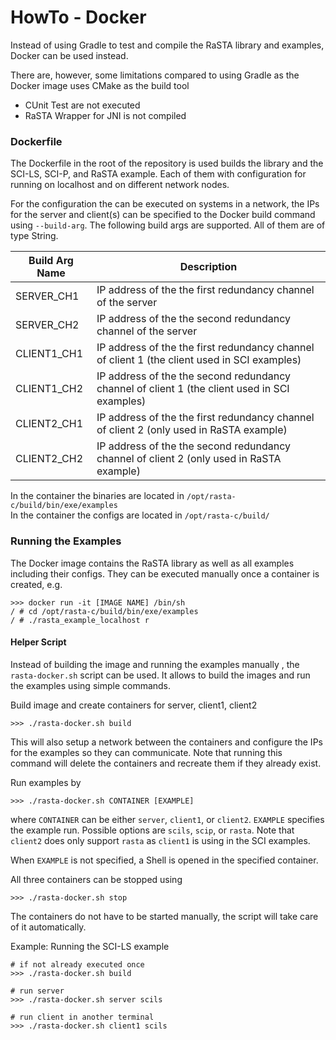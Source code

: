 # HowTo - Docker
Instead of using Gradle to test and compile the RaSTA library and examples, Docker can be used instead.

There are, however, some limitations compared to using Gradle as the Docker image uses CMake as the build tool
- CUnit Test are not executed
- RaSTA Wrapper for JNI is not compiled

### Dockerfile
The Dockerfile in the root of the repository is used builds the library and the SCI-LS, SCI-P, and RaSTA example.
Each of them with configuration for running on localhost and on different network nodes.

For the configuration the can be executed on systems in a network, the IPs for the server and client(s) can be specified
to the Docker build command using `--build-arg`. The following build args are supported. All of them are of type String.

| Build Arg Name | Description                                                                                      | 
|----------------|--------------------------------------------------------------------------------------------------|
| SERVER_CH1     | IP address of the the first redundancy channel of the server                                     |
| SERVER_CH2     | IP address of the the second redundancy channel of the server                                    |
| CLIENT1_CH1    | IP address of the the first redundancy channel of client 1 (the client used in SCI examples)     |
| CLIENT1_CH2    | IP address of the the second redundancy channel of client 1 (the client used in SCI examples)    |
| CLIENT2_CH1    | IP address of the the first redundancy channel of client 2 (only used in RaSTA example)          |
| CLIENT2_CH2    | IP address of the the second redundancy channel of client 2 (only used in RaSTA example)         |

In the container the binaries are located in `/opt/rasta-c/build/bin/exe/examples`  
In the container the configs are located in `/opt/rasta-c/build/`

### Running the Examples
The Docker image contains the RaSTA library as well as all examples including their configs.
They can be executed manually once a container is created, e.g.

```shell script
>>> docker run -it [IMAGE NAME] /bin/sh
/ # cd /opt/rasta-c/build/bin/exe/examples
/ # ./rasta_example_localhost r
``` 

#### Helper Script
Instead of building the image and running the examples manually , the `rasta-docker.sh` script can be used.
It allows to build the images and run the examples using simple commands.

Build image and create containers for server, client1, client2
```shell script
>>> ./rasta-docker.sh build
```
This will also setup a network between the containers and configure the IPs for the examples so they can communicate.
Note that running this command will delete the containers and recreate them if they already exist.


Run examples by
```shell script
>>> ./rasta-docker.sh CONTAINER [EXAMPLE]
```
where `CONTAINER` can be either `server`, `client1`, or `client2`.
`EXAMPLE` specifies the example run. Possible options are `scils`, `scip`, or `rasta`.
Note that `client2` does only support `rasta` as `client1` is using in the SCI examples.

When `EXAMPLE` is not specified, a Shell is opened in the specified container.

All three containers can be stopped using
```shell script
>>> ./rasta-docker.sh stop
```
The containers do not have to be started manually, the script will take care of it automatically.


Example: Running the SCI-LS example
```shell script
# if not already executed once
>>> ./rasta-docker.sh build

# run server
>>> ./rasta-docker.sh server scils

# run client in another terminal
>>> ./rasta-docker.sh client1 scils
```